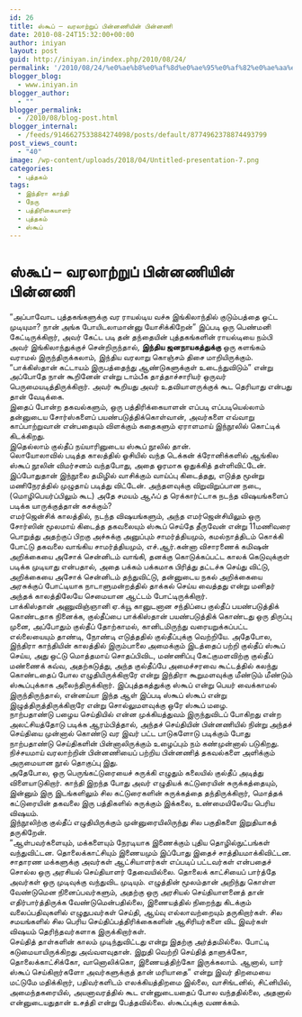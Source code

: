 ```yaml
---
id: 26
title: ஸ்கூப் – வரலாற்றுப் பின்னணியின் பின்னணி
date: 2010-08-24T15:32:00+00:00
author: iniyan
layout: post
guid: http://iniyan.in/index.php/2010/08/24/
permalink: '/2010/08/24/%e0%ae%b8%e0%af%8d%e0%ae%95%e0%af%82%e0%ae%aa%e0%af%8d-%e0%ae%b5%e0%ae%b0%e0%ae%b2%e0%ae%be%e0%ae%b1%e0%af%8d%e0%ae%b1%e0%af%81%e0%ae%aa%e0%af%8d-%e0%ae%aa%e0%ae%bf%e0%ae%a9%e0%af%8d/'
blogger_blog:
  - www.iniyan.in
blogger_author:
  - ""
blogger_permalink:
  - /2010/08/blog-post.html
blogger_internal:
  - /feeds/9146627533884274098/posts/default/8774962378874493799
post_views_count:
  - "40"
image: /wp-content/uploads/2018/04/Untitled-presentation-7.png
categories:
  - புத்தகம்
tags:
  - இந்திரா காந்தி
  - நேரு
  - பத்திரிகையாளர்
  - புத்தகம்
  - ஸ்கூப்
---
```

<div dir="ltr" style="text-align: left;">
  </p> 
  
  <h1>
    ஸ்கூப் – வரலாற்றுப் பின்னணியின் பின்னணி
  </h1>
  
  <p>
    “<span style="font-family: Lohit Tamil;">அப்பாவோட புத்தகங்களுக்கு வர ராயல்டிய வச்சு இங்கிலாந்தில் குடும்பத்தை ஓட்ட முடியுமா</span>? <span style="font-family: Lohit Tamil;">நான் அங்க போயிடலாமான்னு யோசிக்கிறேன்</span>” <span style="font-family: Lohit Tamil;">இப்படி ஒரு பெண்மனி கேட்டிருக்கிறார்</span>, <span style="font-family: Lohit Tamil;">அவர் கேட்ட படி தன் தந்தையின் புத்தகங்களின் ராயல்டியை நம்பி அவர் இங்கிலாந்துக்குச் சென்றிருந்தால்</span>, <span style="font-family: Lohit Tamil;"><strong>இந்திய ஜனநாயகத்துக்கு</strong> ஒரு களங்கம் வராமல் இருந்திருக்கலாம்</span>, <span style="font-family: Lohit Tamil;">இந்திய வரலாறு கொஞ்சம் திசை மாறியிருக்கும்</span>.<br /> “<span style="font-family: Lohit Tamil;">பாக்கிஸ்தான் கட்டாயம் இருபத்தைந்து ஆண்டுகளுக்குள் உடைந்துவிடும்</span>” <span style="font-family: Lohit Tamil;">என்று அப்போதே நான் கூறினேன் என்று டாம்பீக தாத்தாச்சாரியர் ஒருவர் பெருமையடித்திருக்கிறார்</span>. <span style="font-family: Lohit Tamil;">அவர் கூறியது அவர் உதவியாளருக்குக் கூட தெரியாது என்பது தான் வேடிக்கை</span>.<br /> <span style="font-family: Lohit Tamil;">இதைப் போன்ற தகவல்களும்</span>, <span style="font-family: Lohit Tamil;">ஒரு பத்திரிக்கையாளன் எப்படி எப்படியெல்லாம் தன்னுடைய சோர்ஸ்களைப் பயண்படுத்திக்கொள்வான்</span>, <span style="font-family: Lohit Tamil;">அவர்களை எவ்வாறு காப்பாற்றுவான் என்பதையும் விளக்கும் கதைகளும் ஏராளமாய் இந்நூலில் கொட்டிக் கிடக்கிறது</span>.<br /> <span style="font-family: Lohit Tamil;">இதெல்லாம் குல்தீப் நய்யாரினுடைய ஸ்கூப் நூலில் தான்</span>.<br /> <span style="font-family: Lohit Tamil;">லொயோலாவில் படித்த காலத்தில் ஓசியில் வந்த டெக்கன் க்ரோனிக்களில் ஆங்கில ஸ்கூப் நூலின் விமர்சனம் வந்தபோது</span>, <span style="font-family: Lohit Tamil;">அதை ஓரமாக ஒதுக்கித் தள்ளிவிட்டேன்</span>. <span style="font-family: Lohit Tamil;">இப்போதுதான் இந்நூலை தமிழில் வாசிக்கும் வாய்ப்பு கிடைத்தது</span>, <span style="font-family: Lohit Tamil;">எடுத்த மூன்று மணிநேரத்தில் முழுதாய் படித்து விட்டேன்</span>. <span style="font-family: Lohit Tamil;">அந்தளவுக்கு விறுவிறுப்பான நடை</span>, (<span style="font-family: Lohit Tamil;">மொழிபெயர்ப்பிலும் கூட</span>) <span style="font-family: Lohit Tamil;">அதே சமயம் ஆஃப் த ரெக்கார்ட்டாக நடந்த விஷயங்களைப் படிக்க யாருக்குத்தான் கசக்கும்</span>?<br /> <span style="font-family: Lohit Tamil;">எமர்ஜென்சிக் காலத்தில்</span>, <span style="font-family: Lohit Tamil;">நடந்த விஷயங்களும்</span>, <span style="font-family: Lohit Tamil;">அந்த எமர்ஜென்சியிலும் ஒரு சோர்ஸின் மூலமாய் கிடைத்த தகவலையும் ஸ்கூப் செய்தே தீருவேன் என்று </span>11<span style="font-family: Lohit Tamil;">மணிவரை பொறுத்து அதற்குப் பிறகு அச்சுக்கு அனுப்பும் சாமர்த்தியமும்</span>, <span style="font-family: Lohit Tamil;">கமல்நாத்திடம் கொக்கி போட்டு தகவலை வாங்கிய சாமர்த்தியமும்</span>, <span style="font-family: Lohit Tamil;">எச்</span>.<span style="font-family: Lohit Tamil;">ஆர்</span>.<span style="font-family: Lohit Tamil;">கன்னா விசாரணைக் கமிஷன் அறிக்கையை அசோக் சென்னிடம் வாங்கி</span>, <span style="font-family: Lohit Tamil;">தனக்கு கொடுக்கப்பட்ட காலக் கெடுவுக்குள் படிக்க முடியாது என்பதால்</span>, <span style="font-family: Lohit Tamil;">அதை பக்கம் பக்கமாக பிரித்து தட்டச்சு செய்து விட்டு</span>, <span style="font-family: Lohit Tamil;">அறிக்கையை அசோக் சென்னிடம் தந்துவிட்டு</span>, <span style="font-family: Lohit Tamil;">தன்னுடைய நகல் அறிக்கையை அரசுக்குப் போட்டியாக நாடாளுமன்றத்தில் தாக்கல் செய்ய வைத்தது என்று மனிதர் அந்தக் காலத்திலேயே செமையான ஆட்டம் போட்டிருக்கிறார்</span>.<br /> <span style="font-family: Lohit Tamil;">பாக்கிஸ்தான் அணுவிஞ்ஞானி ஏ</span>.<span style="font-family: Lohit Tamil;">க்யூ கானுடனான சந்திப்பை குல்தீப் பயண்படுத்திக் கொண்டதாக நினைக்க</span>, <span style="font-family: Lohit Tamil;">குல்தீப்பை பாக்கிஸ்தான் பயண்படுத்திக் கொண்டது ஒரு திருப்பு முனை</span>, <span style="font-family: Lohit Tamil;">அப்போதும் குல்தீப் தோற்காமல்</span>, <span style="font-family: Lohit Tamil;">கானிடமிருந்து வரையறுக்கப்பட்ட எல்லையையும் தாண்டி</span>, <span style="font-family: Lohit Tamil;">நோண்டி எடுத்ததில் குல்தீப்புக்கு வெற்றியே</span>. <span style="font-family: Lohit Tamil;">அதேபோல</span>, <span style="font-family: Lohit Tamil;">இந்திரா காந்தியின் காலத்தில் இரும்பாலை அமைக்கும் இடத்தைப் பற்றி குல்தீப் ஸ்கூப் செய்ய</span>, <span style="font-family: Lohit Tamil;">அது ஒட்டு மொத்தமாய் சொதப்பிவிட</span>, <span style="font-family: Lohit Tamil;">மண்ணிப்பு கேட்குமளவிற்கு குல்தீப் மண்ணைக் கவ்வ</span>, <span style="font-family: Lohit Tamil;">அதற்கடுத்து</span>, <span style="font-family: Lohit Tamil;">அந்த குல்தீப்பே அமைச்சரவை கூட்டத்தில் கலந்து கொண்டதைப் போல எழுதியிருக்கிறாரே என்று இந்திரா கூறுமளவுக்கு மீண்டும் மீண்டும் ஸ்கூப்புக்காக அலைந்திருக்கிறார்</span>. <span style="font-family: Lohit Tamil;">இப்புத்தகத்துக்கு ஸ்கூப் என்று பெயர் வைக்காமல் இருந்திருந்தால்</span>, <span style="font-family: Lohit Tamil;">என்னய்யா இந்த ஆள் இப்படி ஸ்கூப் ஸ்கூப் என்று இழுத்திருத்திருக்கிறாரே என்று சொல்லுமளவுக்கு ஒரே ஸ்கூப் மழை</span>.<br /> <span style="font-family: Lohit Tamil;">நாற்பதாண்டு பழைய செய்தியில் என்ன முக்கியத்துவம் இருந்துவிடப் போகிறது என்ற அலட்சியத்தோடு படிக்க ஆரம்பித்தால்</span>, <span style="font-family: Lohit Tamil;">அந்தச் செய்தியின் பின்னணியில் நின்று அந்தச் செய்தியை முன்னால் கொண்டு வர இவர் பட்ட பாடுகளோடு படிக்கும் போது நாற்பதாண்டு செய்திகளின் பின்னாலிருக்கும் உழைப்பும் நம் கண்முன்னால் படுகிறது</span>. <span style="font-family: Lohit Tamil;">நிச்சயமாய் வரலாற்றின் பின்னணியைப் பற்றிய பின்னணித் தகவல்களை அளிக்கும் அருமையான நூல் தொகுப்பு இது</span>.<br /> <span style="font-family: Lohit Tamil;">அதேபோல</span>, <span style="font-family: Lohit Tamil;">ஒரு பெருங்கட்டுரையைச் சுருக்கி எழுதும் கலையில் குல்தீப் அடித்து விளையாடுகிறார்</span>. <span style="font-family: Lohit Tamil;">காந்தி இறந்த போது அவர் எழுதியக் கட்டுரையின் சுருக்கத்தையும்</span>, <span style="font-family: Lohit Tamil;">இன்னும் இரு இடங்களிலும் சில கட்டுரைகளின் சுருக்கத்தை தந்திருக்கிறார்</span>, <span style="font-family: Lohit Tamil;">மொத்தக் கட்டுரையின் தகவலை இரு பத்திகளில் சுருக்கும் இக்கலை</span>, <span style="font-family: Lohit Tamil;">உண்மையிலேயே பெரிய விஷயம்</span>.<br /> <span style="font-family: Lohit Tamil;">இந்நூலிற்கு குல்தீப் எழுதியிருக்கும் முன்னுரையிலிருந்து சில பகுதிகளை இறுதியாகத் தருகிறேன்</span>.<br /> “<span style="font-family: Lohit Tamil;">ஆள்பவர்களையும்</span>, <span style="font-family: Lohit Tamil;">மக்களையும் நேரடியாக இணைக்கும் புதிய தொழில்நுட்பங்கள் வந்துவிட்டன</span>. <span style="font-family: Lohit Tamil;">தொலைக்காட்சியும் இணையமும் இப்போது இதைச் சாத்தியமாக்கிவிட்டன</span>. <span style="font-family: Lohit Tamil;">சாதாரண மக்களுக்கு அவர்கள் ஆட்சியாளர்கள் எப்படிப் பட்டவர்கள் என்பதைச் சொல்ல ஒரு அரசியல் செய்தியாளர் தேவையில்லை</span>. <span style="font-family: Lohit Tamil;">தொலைக் காட்சியைப் பார்த்தே அவர்கள் ஒரு முடிவுக்கு வந்துவிட முடியும்</span>. <span style="font-family: Lohit Tamil;">எழுத்தின் மூலம்தான் அறிந்து கொள்ள வேண்டுமென நினைப்பவர்களும்</span>, <span style="font-family: Lohit Tamil;">அதற்கு ஒரு அரசியல் செய்தியாளனைத் தான் எதிர்பார்த்திருக்க வேண்டுமென்பதில்லை</span>, <span style="font-family: Lohit Tamil;">இணையத்தில் நிறைந்து கிடக்கும் வலைப்பதிவுகளில் எழுதுபவர்கள் செய்தி</span>, <span style="font-family: Lohit Tamil;">ஆய்வு எல்லாவற்றையும் தருகிறார்கள்</span>. <span style="font-family: Lohit Tamil;">சில சமயங்களில் சில பெரிய செய்திப்பத்திரிக்கைகளின் ஆசிரியர்களை விட இவர்கள் விஷயம் தெரிந்தவர்களாக இருக்கிறார்கள்</span>.<br /> <span style="font-family: Lohit Tamil;">செய்தித் தாள்களின் காலம் முடிந்துவிட்டது என்று இதற்கு அர்த்தமில்லை</span>. <span style="font-family: Lohit Tamil;">போட்டி கடுமையாயிருக்கிறது அவ்வளவுதான்</span>. <span style="font-family: Lohit Tamil;">இறுதி வெற்றி செய்தித் தாளுக்கோ</span>, <span style="font-family: Lohit Tamil;">தொலைக்காட்சிக்கோ</span>, <span style="font-family: Lohit Tamil;">வானொலிக்கொ</span>, <span style="font-family: Lohit Tamil;">இணையத்திற்கோ இருக்கலாம்</span>. <span style="font-family: Lohit Tamil;">ஆனால்</span>, <span style="font-family: Lohit Tamil;">யார் ஸ்கூப் செய்கிறார்களோ அவர்களுக்குத் தான் மரியாதை</span>” <span style="font-family: Lohit Tamil;">என்று இவர் திறமையை மட்டுமே மதிக்கிறார்</span>, <span style="font-family: Lohit Tamil;">பதிவர்களிடம் எலக்கியத்திறமை இல்லை</span>, <span style="font-family: Lohit Tamil;">வாசிங்டனில்</span>, <span style="font-family: Lohit Tamil;">சிட்னியில்</span>, <span style="font-family: Lohit Tamil;">அமைந்தகரையில்</span>, <span style="font-family: Lohit Tamil;">அயனாவரத்தில் கூட என்னுடையதைப் போல வந்ததில்லை</span>, <span style="font-family: Lohit Tamil;">அதனால் என்னுடையதுதான் உசத்தி என்று பேத்தவில்லை</span>. <span style="font-family: Lohit Tamil;">ஸ்கூப்புக்கு வணக்கம்</span>.</div>